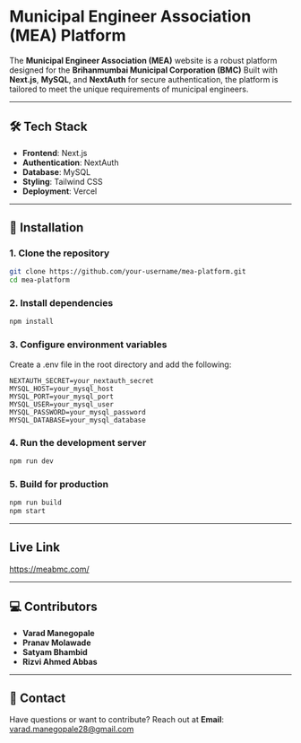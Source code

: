 # Municipal Engineer Association (MEA) Platform  

The **Municipal Engineer Association (MEA)** website is a robust platform designed for the **Brihanmumbai Municipal Corporation (BMC)** Built with **Next.js**, **MySQL**, and **NextAuth** for secure authentication, the platform is tailored to meet the unique requirements of municipal engineers.  

---

## 🛠️ Tech Stack  

- **Frontend**: Next.js  
- **Authentication**: NextAuth  
- **Database**: MySQL  
- **Styling**: Tailwind CSS  
- **Deployment**: Vercel  

---

## 🌟 Installation  

### 1. Clone the repository  
```bash  
git clone https://github.com/your-username/mea-platform.git  
cd mea-platform  
```  

### 2. Install dependencies  
```bash  
npm install  
```  

### 3. Configure environment variables  
Create a .env file in the root directory and add the following:  
```env  
NEXTAUTH_SECRET=your_nextauth_secret  
MYSQL_HOST=your_mysql_host  
MYSQL_PORT=your_mysql_port  
MYSQL_USER=your_mysql_user  
MYSQL_PASSWORD=your_mysql_password  
MYSQL_DATABASE=your_mysql_database  
```  

### 4. Run the development server  
```bash  
npm run dev  
```   

### 5. Build for production  
```bash  
npm run build  
npm start  
```  

---

## Live Link  

https://meabmc.com/ 

---

## 💻 Contributors  

- **Varad Manegopale**
- **Pranav Molawade**
- **Satyam Bhambid**
- **Rizvi Ahmed Abbas** 

---

## 📧 Contact  

Have questions or want to contribute? Reach out at
**Email**: varad.manegopale28@gmail.com  
